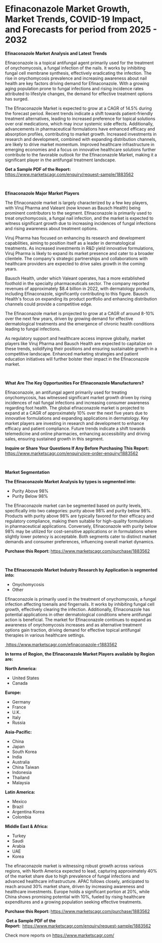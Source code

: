 <p><h1>Efinaconazole Market Growth, Market Trends, COVID-19 Impact, and Forecasts for period from 2025 - 2032</h1></p><p><strong>Efinaconazole Market Analysis and Latest Trends</strong></p>
<p><p>Efinaconazole is a topical antifungal agent primarily used for the treatment of onychomycosis, a fungal infection of the nails. It works by inhibiting fungal cell membrane synthesis, effectively eradicating the infection. The rise in onychomycosis prevalence and increasing awareness about nail health are key factors driving demand for Efinaconazole. With a growing aging population prone to fungal infections and rising incidence rates attributed to lifestyle changes, the demand for effective treatment options has surged.</p><p>The Efinaconazole Market is expected to grow at a CAGR of 14.5% during the forecast period. Recent trends indicate a shift towards patient-friendly treatment alternatives, leading to increased preference for topical solutions over oral medications, which may incur systemic side effects. Additionally, advancements in pharmaceutical formulations have enhanced efficacy and absorption profiles, contributing to market growth. Increased investments in research and development, combined with expanding distribution channels, are likely to drive market momentum. Improved healthcare infrastructure in emerging economies and a focus on innovative healthcare solutions further contribute to the favorable outlook for the Efinaconazole Market, making it a significant player in the antifungal treatment landscape.</p></p>
<p><strong>Get a Sample PDF of the Report:&nbsp;</strong> <a href="https://www.marketscagr.com/enquiry/request-sample/1883562?utm_campaign=3127&utm_medium=2&utm_source=Github&utm_content=ia&utm_term=08032025&utm_id=efinaconazole">https://www.marketscagr.com/enquiry/request-sample/1883562</a></p>
<p>&nbsp;</p>
<p><strong>Efinaconazole Major Market Players</strong></p>
<p><p>The Efinaconazole market is largely characterized by a few key players, with Viruj Pharma and Valeant (now known as Bausch Health) being prominent contributors to the segment. Efinaconazole is primarily used to treat onychomycosis, a fungal nail infection, and the market is expected to witness significant growth due to increasing incidences of fungal infections and rising awareness about treatment options.</p><p>Viruj Pharma has focused on enhancing its research and development capabilities, aiming to position itself as a leader in dermatological treatments. As increased investments in R&D yield innovative formulations, Viruj Pharma is likely to expand its market presence and cater to a broader clientele. The company's strategic partnerships and collaborations with healthcare providers are expected to drive sales growth in the coming years.</p><p>Bausch Health, under which Valeant operates, has a more established foothold in the specialty pharmaceuticals sector. The company reported revenues of approximately $8.4 billion in 2022, with dermatology products, including Efinaconazole, significantly contributing to this figure. Bausch Health's focus on expanding its product portfolio and enhancing distribution channels could provide a competitive edge.</p><p>The Efinaconazole market is projected to grow at a CAGR of around 8-10% over the next few years, driven by growing demand for effective dermatological treatments and the emergence of chronic health conditions leading to fungal infections. </p><p>As regulatory support and healthcare access improve globally, market players like Viruj Pharma and Bausch Health are expected to capitalize on these trends, solidifying their positions and ensuring sustainable growth in a competitive landscape. Enhanced marketing strategies and patient education initiatives will further bolster their impact in the Efinaconazole market.</p></p>
<p>&nbsp;</p>
<p><strong>What Are The Key Opportunities For Efinaconazole Manufacturers?</strong></p>
<p><p>Efinaconazole, an antifungal agent primarily used for treating onychomycosis, has witnessed significant market growth driven by rising incidences of nail fungal infections and increasing consumer awareness regarding foot health. The global efinaconazole market is projected to expand at a CAGR of approximately 10% over the next five years due to innovative formulations and expanding applications in dermatology. Key market players are investing in research and development to enhance efficacy and patient compliance. Future trends indicate a shift towards telemedicine and online pharmacies, enhancing accessibility and driving sales, ensuring sustained growth in this segment.</p></p>
<p><strong>Inquire or Share Your Questions If Any Before Purchasing This Report:</strong> <a href="https://www.marketscagr.com/enquiry/pre-order-enquiry/1883562?utm_campaign=3127&utm_medium=2&utm_source=Github&utm_content=ia&utm_term=08032025&utm_id=efinaconazole">https://www.marketscagr.com/enquiry/pre-order-enquiry/1883562</a></p>
<p>&nbsp;</p>
<p><strong>Market Segmentation</strong></p>
<p><strong>The Efinaconazole Market Analysis by types is segmented into:</strong></p>
<p><ul><li>Purity Above 98%</li><li>Purity Below 98%</li></ul></p>
<p><p>The Efinaconazole market can be segmented based on purity levels, specifically into two categories: purity above 98% and purity below 98%. Products with purity above 98% are typically favored for their efficacy and regulatory compliance, making them suitable for high-quality formulations in pharmaceutical applications. Conversely, Efinaconazole with purity below 98% may be utilized for cost-sensitive applications or in formulations where slightly lower potency is acceptable. Both segments cater to distinct market demands and consumer preferences, influencing overall market dynamics.</p></p>
<p><strong>Purchase this Report:&nbsp;</strong><a href="https://www.marketscagr.com/purchase/1883562?utm_campaign=3127&utm_medium=2&utm_source=Github&utm_content=ia&utm_term=08032025&utm_id=efinaconazole">https://www.marketscagr.com/purchase/1883562</a></p>
<p>&nbsp;</p>
<p><strong>The Efinaconazole Market Industry Research by Application is segmented into:</strong></p>
<p><ul><li>Onychomycosis</li><li>Other</li></ul></p>
<p><p>Efinaconazole is primarily used in the treatment of onychomycosis, a fungal infection affecting toenails and fingernails. It works by inhibiting fungal cell growth, effectively clearing the infection. Additionally, Efinaconazole has potential applications in other dermatological conditions where antifungal action is beneficial. The market for Efinaconazole continues to expand as awareness of onychomycosis increases and as alternative treatment options gain traction, driving demand for effective topical antifungal therapies in various healthcare settings.</p></p>
<p><a href="https://www.marketscagr.com/efinaconazole-r1883562?utm_campaign=3127&utm_medium=2&utm_source=Github&utm_content=ia&utm_term=08032025&utm_id=efinaconazole">&nbsp;https://www.marketscagr.com/efinaconazole-r1883562</a></p>
<p><strong>In terms of Region, the Efinaconazole Market Players available by Region are:</strong></p>
<p>
    <p> <strong> North America: </strong>
        <ul>
            <li>United States</li>
            <li>Canada</li>
        </ul>
        </p> 
    <p> <strong> Europe: </strong>
        <ul>
            <li>Germany</li>
            <li>France</li>
            <li>U.K.</li>
            <li>Italy</li>
            <li>Russia</li>
        </ul>
        </p> 
    <p> <strong> Asia-Pacific: </strong>
        <ul>
            <li>China</li>
            <li>Japan</li>
            <li>South Korea</li>
            <li>India</li>
            <li>Australia</li>
            <li>China Taiwan</li>
            <li>Indonesia</li>
            <li>Thailand</li>
            <li>Malaysia</li>
        </ul>
        </p> 
    <p> <strong> Latin America: </strong>
        <ul>
            <li>Mexico</li>
            <li>Brazil</li>
            <li>Argentina Korea</li>
            <li>Colombia</li>
        </ul>
        </p> 
    <p> <strong> Middle East & Africa: </strong>
        <ul>
            <li>Turkey</li>
            <li>Saudi</li>
            <li>Arabia</li>
            <li>UAE</li>
            <li>Korea</li>
        </ul>
    </p>
    </p>
<p><p>The efinaconazole market is witnessing robust growth across various regions, with North America expected to lead, capturing approximately 40% of the market share due to high prevalence of fungal infections and advanced healthcare infrastructure. APAC follows closely, anticipated to reach around 30% market share, driven by increasing awareness and healthcare investments. Europe holds a significant portion at 20%, while China shows promising potential with 10%, fueled by rising healthcare expenditures and a growing population seeking effective treatments.</p></p>
<p><strong>Purchase this Report: </strong><a href="https://www.marketscagr.com/purchase/1883562?utm_campaign=3127&utm_medium=2&utm_source=Github&utm_content=ia&utm_term=08032025&utm_id=efinaconazole">https://www.marketscagr.com/purchase/1883562</a></p>
<p>&nbsp;<strong>Get a Sample PDF of the Report:&nbsp;&nbsp;</strong><a href="https://www.marketscagr.com/enquiry/request-sample/1883562?utm_campaign=3127&utm_medium=2&utm_source=Github&utm_content=ia&utm_term=08032025&utm_id=efinaconazole">https://www.marketscagr.com/enquiry/request-sample/1883562</a></p>
<p><strong></strong></p>
<p>Check more reports on <a href="https://www.marketscagr.com/?utm_campaign=3127&utm_medium=2&utm_source=Github&utm_content=ia&utm_term=08032025&utm_id=efinaconazole">https://www.marketscagr.com/</a></p>